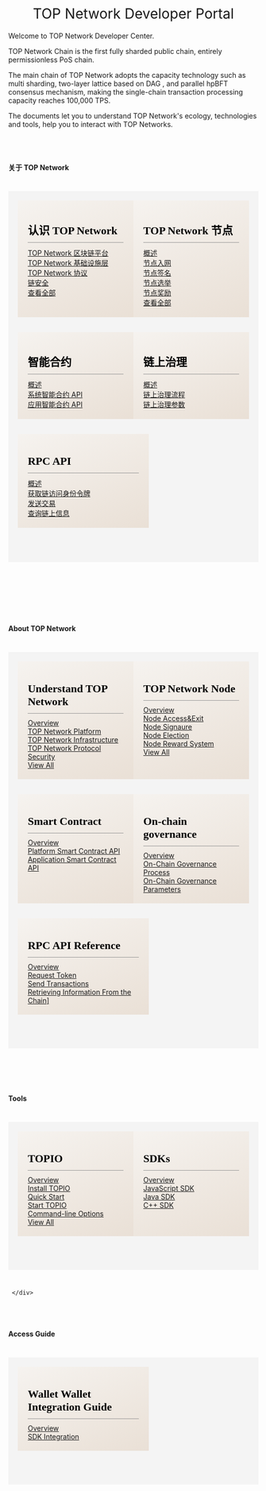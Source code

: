 
<!DOCTYPE html>
<html>
  <head>
    <meta charset="utf-8">
    <meta name="viewport" content="width=device-width,initial-scale=1.0">
    <title>docs_homepage</title>
<link href="https://cdn.bootcss.com/twitter-bootstrap/4.2.1/css/bootstrap.min.css" rel="stylesheet">

</head>

  <style scoped >
  h1, h2 {
    font-weight: normal;
  }
  ul {
    /* list-style-type: none; */
    padding: 0;
    text-align: left;
  }
  li {
    display: block;
    margin: 0;
  }
  ul a {
      font-size:22px;
  font-family:SourceSansPro-Regular;
  font-weight:400;
  color:rgba(110,111,112,1);
  position: relative;
  padding-left: 10px;
  }
  li a::before {
    content: '';
    width:4px;
    height:4px;
    border-radius: 50%;
    background:#000000;
    position: absolute;
      /* display: block; */
      left: 0;
      top: 15px;
  }
  .content-title {
    font-size:22px;
    font-family:SourceSansPro-Bold;
    font-weight:bold;
    color:rgba(0,0,0,1);
    padding-bottom: 10px;
    border-bottom: 1px solid #979797;
    text-align:left;
    margin-bottom:10px;
  }
  .content-container .content-row {
  	display: -webkit-box;
		display: -moz-box;
		display: -ms-flexbox;
		display: flex;
		-webkit-box-pack: justify;
		-moz-box-pack: justify;
		-ms-flex-pack: justify;
		justify-content: space-between;
  }
  .markdown-section h4 {
  	font-size: 1.5em;
  }
  .content-row-item {
  	width: 48%;
  	padding: 20px;
  	margin-bottom: 30px;
  }
  .content-row-item:nth-child(2n+1) {
  	background: linear-gradient(157deg, rgba(252, 237, 219, 0.2) 0%, rgba(191, 143, 93, 0.2) 100%);
  	background: -webkit-linear-gradient(t157deg, rgba(252, 237, 219, 0.2) 0%, rgba(191, 143, 93, 0.2) 100%); /* Safari 5.1-6.0 */
    background: -o-linear-gradient(157deg, rgba(252, 237, 219, 0.2) 0%, rgba(191, 143, 93, 0.2) 100%); /* Opera 11.1-12.0 */ 
    background: -moz-linear-gradient(157deg, rgba(252, 237, 219, 0.2) 0%, rgba(191, 143, 93, 0.2) 100%); /* Firefox 3.6-15 */
    background: linear-gradient(157deg, rgba(252, 237, 219, 0.2) 0%, rgba(191, 143, 93, 0.2) 100%); /* 标准语法 */
  }
  .content-row-item:nth-child(2n+2) {
  	background: linear-gradient(157deg, rgba(252, 237, 219, 0.2) 0%, rgba(191, 143, 93, 0.2) 100%);
  	background: -webkit-linear-gradient(157deg, rgba(252, 237, 219, 0.2) 0%, rgba(191, 143, 93, 0.2) 100%); /* Safari 5.1-6.0 */
    background: -o-linear-gradient(157deg, rgba(252, 237, 219, 0.2) 0%, rgba(191, 143, 93, 0.2) 100%); /* Opera 11.1-12.0 */ 
    background: -moz-linear-gradient(157deg, rgba(252, 237, 219, 0.2) 0%, rgba(191, 143, 93, 0.2) 100%); /* Firefox 3.6-15 */
    background: linear-gradient(157deg, rgba(252, 237, 219, 0.2) 0%, rgba(191, 143, 93, 0.2) 100%); /* 标准语法 */
  }
  .markdown-section a {
  	color: #666;
  }
  .close:not(:disabled):not(.disabled):focus, .close:not(:disabled):not(.disabled):hover {
    opacity: 1;
	}
	.close:not(:disabled):not(.disabled) {
    cursor: inherit;
	}
	.close {
    float: inherit;
    font-size: inherit;
    font-weight: inherit;
    line-height: 1.5;
    color: #000;
    text-shadow: inherit;
    opacity: 1;
	}
//.content-container .content-row:first-child {
//  margin-bottom: 40px;
//}
  @media screen and (max-width:576px) {
     .content-container {
    	margin:40px 0;
    }
    .content-container .content-row {
    	display: block;
    }
    .content-row-item {
	  	width: 100%;
	  	padding: 20px;
	  	margin-bottom: 30px;
	  }
  }
  </style>
  <body>
  <h1 align="center">TOP Network Developer Portal</h1>
  <div >Welcome to TOP Network Developer Center. 

TOP Network Chain is the first fully sharded public chain, entirely permissionless PoS chain.

The main chain of TOP Network adopts the capacity technology such as multi sharding, two-layer lattice based on DAG , and parallel hpBFT consensus mechanism, making the single-chain transaction processing capacity reaches 100,000 TPS.

The documents let you to understand TOP Network's ecology, technologies and tools, help you to interact with TOP Networks.</div> 

<div ></br></br>
<!--
  -->
  <h4>关于 TOP Network</h4>
  <div class="content-container" style="background-color: #f4f4f4;padding: 1.2rem 1.2rem 2.4rem;margin: 2.4rem 0;">
      <div class="row content-row">
        <div class="content-row-item">
            <p class="content-title" style="border-bottom: 1px solid #979797;">认识 TOP Network</p>
              <div>
                  <div>
                      <a href="#//zh/AboutTOPNetwork/TOPNetworkPlatform">TOP Network 区块链平台</a>
                  </div>
              </div>
              <div>
                  <div>
                      <a href="#//zh/AboutTOPNetwork/TOPChainInfrastructure/Overview">TOP Network 基础设施层</a>
                  </div>
              </div>
              <div>
                  <div>
                      <a href="#//zh/AboutTOPNetwork/Protocol/OverView">TOP Network 协议</a>
                  </div>
              </div>
              <div>
                  <div>
                      <a href="#//zh/AboutTOPNetwork/Security">链安全</a>
                  </div>
              </div>
             <div>
                  <div>
                      <a href="#//zh/AboutTOPNetwork/TOPNetworkPlatform">查看全部</a>
                  </div>
              </div>
        </div>
          <div class="content-row-item">
            <p class="content-title" style="border-bottom: 1px solid #979797;">TOP Network 节点</p>
              <div>
                  <div>
                      <a href="#//zh/Node/Overview">概述</a>
                  </div>
              </div>
              <div>
                  <div>
                      <a href="#//zh/Node/JoiningNetwork">节点入网</a>
                  </div>
              </div>
              <div>
                  <div>
                      <a href="#//zh/Node/NodeSignature">节点签名</a>
                  </div>
              </div>
              <div>
                  <div>
                      <a href="#//zh/Node/NodeElection">节点选举</a>
                  </div>
              </div>
              <div>
                  <div>
                      <a href="#//zh/Node/NodeReward">节点奖励</a>
                  </div>
              </div>
             <div>
                  <div>
                      <a href="#//zh/Node/Overview">查看全部</a>
                  </div>
              </div>
      </div>
  </div> <div class="row content-row">
        <div class="content-row-item">
            <p class="content-title" style="border-bottom: 1px solid #979797;">智能合约</p>
              <div>
                  <div>
                      <a href="#//zh/SmartContract/SmartContract">概述</a>
                  </div>
              </div>
              <div>
                  <div>
                      <a href="#//zh/SmartContract/SystemContractAPI">系统智能合约 API</a>
                  </div>
              </div>
              <div>
                  <div>
                      <a href="#//zh/SmartContract/LuaAPI">应用智能合约 API</a>
                  </div>
              </div>
        </div>
          <div class="content-row-item">
            <p class="content-title" style="border-bottom: 1px solid #979797;">链上治理</p>
              <div>
                  <div>
                      <a href="#//zh/On-ChainGovernance/Overview">概述</a>
                  </div>
              </div>
              <div>
                  <div>
                      <a href="#//zh/On-ChainGovernance/On-ChainGovernanceProposal">链上治理流程</a>
                  </div>
              </div>
              <div>
                  <div>
                      <a href="#//zh/On-ChainGovernance/On-ChainGovernanceParameters">链上治理参数</a>
                  </div>
              </div>
     </div>
  </div> <div class="row content-row">
        <div class="content-row-item">
            <p class="content-title" style="border-bottom: 1px solid #979797;">RPC API</p>
              <div>
                  <div>
                      <a href="#//zh/Interface/RPC-API/Overview">概述</a>
                  </div>
              </div>
              <div>
                  <div>
                      <a href="#//zh/Interface/RPC-API/requestToken">获取链访问身份令牌</a>
                  </div>
              </div>
              <div>
                  <div>
                      <a href="#//zh/Interface/RPC-API/sendTransaction/sendTransaction">发送交易</a>
                  </div>
              </div>
			  <div>
                  <div>
                      <a href="#//zh/Interface/RPC-API/get">查询链上信息</a>
                  </div>
              </div>
			</div>
		</div>
</div>
</div ></br></br>




<div ></br></br>
<!--
  -->
  <h4>About TOP Network</h4>
  <div class="content-container" style="background-color: #f4f4f4;padding: 1.2rem 1.2rem 2.4rem;margin: 2.4rem 0;">
      <div class="row content-row">
        <div class="content-row-item">
            <p class="content-title" style="border-bottom: 1px solid #979797;">Understand TOP Network</p>
              <div>
                  <div>
                      <a href="/en/AboutTOPNetwork/Overview.md">Overview</a>
                  </div>
              </div>
              <div>
                  <div>
                      <a href="/en/AboutTOPNetwork/TOPNetworkPlatform.md">TOP Network Platform</a>
                  </div>
              </div>
              <div>
                  <div>
                      <a href="/en/AboutTOPNetwork/TOPChainInfrastructure/Overview.md">TOP Network Infrastructure</a>
                  </div>
              </div>
              <div>
                  <div>
                      <a href="/en/AboutTOPNetwork/Protocol/OverView.md">TOP Network Protocol</a>
                  </div>
              </div>
              <div>
                  <div>
                      <a href="/en/AboutTOPNetwork/Security.md">Security</a>
                  </div>
              </div>
             <div>
                  <div>
                      <a href="/en/AboutTOPNetwork/Glossary.md">View All</a>
                  </div>
              </div>
        </div>
          <div class="content-row-item">
            <p class="content-title" style="border-bottom: 1px solid #979797;">TOP Network Node</p>
              <div>
                  <div>
                      <a href="/en/Node/Overview.md">Overview</a>
                  </div>
              </div>
              <div>
                  <div>
                      <a href="/en/Node/JoiningNetwork.md">Node Access&Exit</a>
                  </div>
              </div>
              <div>
                  <div>
                      <a href="/en/Node/NodeSignature.md">Node Signaure</a>
                  </div>
              </div>
              <div>
                  <div>
                      <a href="/en/Node/NodeElection.md">Node Election</a>
                  </div>
              </div>
              <div>
                  <div>
                      <a href="/en/Node/NodeReward.md">Node Reward System</a>
                  </div>
              </div>
             <div>
                  <div>
                      <a href="/en/Node/NodePublishment.md">View All</a>
                  </div>
              </div>
      </div>
  </div> <div class="row content-row">
        <div class="content-row-item">
            <p class="content-title" style="border-bottom: 1px solid #979797;">Smart Contract</p>
              <div>
                  <div>
                      <a href="/en/SmartContract/SmartContract.md">Overview</a>
                  </div>
              </div>
              <div>
                  <div>
                      <a href="/en/SmartContract/SystemContractFunction.md">Platform Smart Contract API</a>
                  </div>
              </div>
              <div>
                  <div>
                      <a href="/en/SmartContract/LuaAPI.md">Application Smart Contract API</a>
                  </div>
              </div>
        </div>
          <div class="content-row-item">
            <p class="content-title" style="border-bottom: 1px solid #979797;">On-chain governance</p>
              <div>
                  <div>
                      <a href="/en/On-ChainGovernance/Overview.md">Overview</a>
                  </div>
              </div>
              <div>
                  <div>
                      <a href="/en/On-ChainGovernance/On-ChainGovernanceProposal.md">On-Chain Governance Process</a>
                  </div>
              </div>
              <div>
                  <div>
                      <a href="/en/On-ChainGovernance/On-ChainGovernanceParameters.md">On-Chain Governance Parameters</a>
                  </div>
              </div>
     </div>
  </div> <div class="row content-row">
        <div class="content-row-item">
            <p class="content-title" style="border-bottom: 1px solid #979797;">RPC API Reference</p>
              <div>
                  <div>
                      <a href="/en/Interface/RPC-API/Overview.md">Overview</a>
                  </div>
              </div>
              <div>
                  <div>
                      <a href="/en/Interface/RPC-API/requestToken.md">Request Token</a>
                  </div>
              </div>
              <div>
                  <div>
                      <a href="/en/Interface/RPC-API/sendTransaction/sendTransaction.md">Send Transactions</a>
                  </div>
              </div>
			  <div>
                  <div>
                      <a href="/en/Interface/RPC-API/RetrievingInformationFromtheChain.md">Retrieving Information From the Chain]</a>
                  </div>
              </div>
			</div>
		</div>
</div>
</div ></br></br>

<!--
  -->

  <h4>Tools</h4>
  <div class="content-container" style="background-color: #f4f4f4;padding: 1.2rem 1.2rem 2.4rem;margin: 2.4rem 0;">
      <div class="row content-row">
        <div class="content-row-item">
            <p class="content-title" style="border-bottom: 1px solid #979797;">TOPIO</p>
              <div>
                  <div>
                      <a href="/zh/Tools/TOPIO/Overview.md">Overview</a>
                  </div>
              </div>
              <div>
                  <div>
                      <a href="/zh/Tools/TOPIO/InstallTOPIO.md">Install TOPIO</a>
                  </div>
              </div>
              <div>
                  <div>
                      <a href="/zh/Tools/TOPIO/QuickStart.md">Quick Start</a>
                  </div>
              </div>
              <div>
                  <div>
                      <a href="/zh/Tools/TOPIO/StartTOPIO.md">Start TOPIO</a>
                  </div>
              </div>
              <div>
                  <div>
                      <a href="/zh/Tools/TOPIO/Command-line_Options.md">Command-line Options</a>
                  </div>
              </div>
             <div>
                  <div>
                      <a href="/zh/Tools/TOPIO/topcl/Overview.md">View All</a>
                  </div>
              </div>
			</div>
          <div class="content-row-item">
            <p class="content-title" style="border-bottom: 1px solid #979797;">SDKs</p>
              <div>
                  <div>
                      <a href="/zh/Interface/SDKs/00-overview.md">Overview</a>
                  </div>
              </div>
              <div>
                  <div>
                      <a href="/zh/Interface/SDKs/01-javascript-sdk.md">JavaScript SDK</a>
                  </div>
              </div>
              <div>
                  <div>
                      <a href="/zh/Interface/SDKs/03-java-sdk.md">Java SDK</a>
                  </div>
              </div>
              <div>
                  <div>
                      <a href="/zh/Interface/SDKs/02-c++-sdk">C++ SDK</a>
                  </div>
              </div>
      </div>
        </div>
       </div>

     </div>
</div>	
</div>
</div ></br></br>
<!--
  -->
  <h4>Access Guide</h4>
  <div class="content-container" style="background-color: #f4f4f4;padding: 1.2rem 1.2rem 2.4rem;margin: 2.4rem 0;">
      <div class="row content-row">
        <div class="content-row-item">
            <p class="content-title" style="border-bottom: 1px solid #979797;">Wallet Wallet Integration Guide</p>
              <div>
                  <div>
                      <a href="/zh/AccessGuide/WalletAccessGuide/Overview.md">Overview</a>
                  </div>
              </div>
              <div>
                  <div>
                      <a href="/zh/AccessGuide/WalletAccessGuide/SDKintegartion.md">SDK Integration</a>
                  </div>
              </div>
			</div>
      </div>
        </div>
       </div>
     </div>
</div>	  
			
  </body>
</html>

